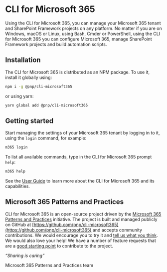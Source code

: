 # CLI for Microsoft 365

Using the CLI for Microsoft 365, you can manage your Microsoft 365 tenant and SharePoint Framework projects on any platform. No matter if you are on Windows, macOS or Linux, using Bash, Cmder or PowerShell, using the CLI for Microsoft 365 you can configure Microsoft 365, manage SharePoint Framework projects and build automation scripts.

<script src="https://asciinema.org/a/346365.js" id="asciicast-346365" async></script>

## Installation

The CLI for Microsoft 365 is distributed as an NPM package. To use it, install it globally using:

```sh
npm i -g @pnp/cli-microsoft365
```

or using yarn:

```sh
yarn global add @pnp/cli-microsoft365
```

## Getting started

Start managing the settings of your Microsoft 365 tenant by logging in to it, using the `login` command, for example:

```sh
m365 login
```

To list all available commands, type in the CLI for Microsoft 365 prompt `help`:

```sh
m365 help
```

See the [User Guide](user-guide/installing-cli.md) to learn more about the CLI for Microsoft 365 and its capabilities.

## Microsoft 365 Patterns and Practices

CLI for Microsoft 365 is an open-source project driven by the [Microsoft 365 Patterns and Practices](https://aka.ms/m365pnp) initiative. The project is built and managed publicly on GitHub at [https://github.com/pnp/cli-microsoft365](https://github.com/pnp/cli-microsoft365) and accepts community contributions. We would encourage you to try it and [tell us what you think](https://github.com/pnp/cli-microsoft365/issues). We would also love your help! We have a number of feature requests that are a [good starting point](https://github.com/pnp/cli-microsoft365/issues?q=is%3Aissue+is%3Aopen+label%3A%22good+first+issue%22) to contribute to the project.

_“Sharing is caring”_

Microsoft 365 Patterns and Practices team 
